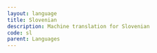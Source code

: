 ```yaml
---
layout: language
title: Slovenian
description: Machine translation for Slovenian
code: sl
parent: Languages
---
```

